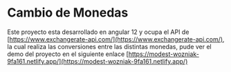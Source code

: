 # Cambio de Monedas

Este proyecto esta desarrollado en angular 12 y ocupa el API de [https://www.exchangerate-api.com/](https://www.exchangerate-api.com/), la cual realiza las conversiones entre las distintas monedas, pude ver el demo del proyecto en el siguiente enlace [https://modest-wozniak-9fa161.netlify.app/](https://modest-wozniak-9fa161.netlify.app/)
